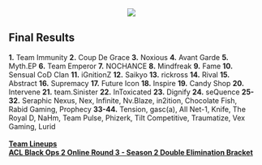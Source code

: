<div id="q" style="padding: 0 10px;">
<center><img src="http://oi37.tinypic.com/14lhkxs.jpg"></center>

<h2>Final Results</h2>

<p>
<b>1.</b> Team Immunity
<b>2.</b> Coup De Grace
<b>3.</b> Noxious
<b>4.</b> Avant Garde
<b>5.</b> Myth.EP
<b>6.</b> Team Emperor
<b>7.</b> NOCHANCE
<b>8.</b> Mindfreak
<b>9.</b> Fame
<b>10.</b> Sensual CoD Clan
<b>11.</b> iGnitionZ
<b>12.</b> Saikyo
<b>13.</b> rickross
<b>14.</b> Rival
<b>15.</b> Abstract
<b>16.</b> Supremacy
<b>17.</b> Future Icon
<b>18.</b> Inspire
<b>19.</b> Candy Shop
<b>20.</b> Intervene
<b>21.</b> team.Sinister
<b>22.</b> InToxicated
<b>23.</b> Dignify
<b>24.</b> seQuence
<b>25-32.</b> Seraphic Nexus, Nex, Infinite, Nv.Blaze, in2ition, Chocolate Fish, Rabid Gaming, Prophecy
<b>33-44.</b> Tension, gasc(a), All Net-1, Knife, The Royal D, NaHm, Team Pulse, Phizerk, Tilt Competitive, Traumatize, Vex Gaming, Lurid<br><b>
<br>
<a href="http://www.aclpro.com.au/2013/events/cod/acl-blops2-or3s2-rego">Team Lineups</a><b><br>
<a href="http://challonge.com/ACLBO2OR3">ACL Black Ops 2 Online Round 3 - Season 2 Double Elimination Bracket</a><b>
</b></b></b></p>
</div>